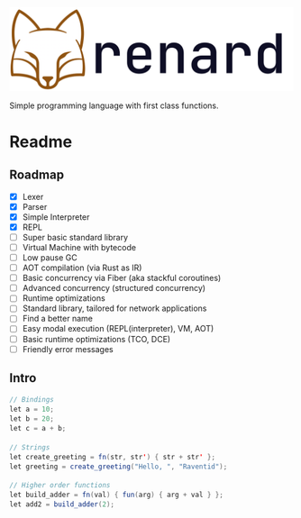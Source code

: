 ![alt text](https://raw.githubusercontent.com/raventid/renard/master/misc/logo.png "renard language")

Simple programming language with first class functions.

# Readme

## Roadmap
- [x] Lexer
- [x] Parser
- [x] Simple Interpreter
- [x] REPL
- [ ] Super basic standard library
- [ ] Virtual Machine with bytecode
- [ ] Low pause GC
- [ ] AOT compilation (via Rust as IR)
- [ ] Basic concurrency via Fiber (aka stackful coroutines)
- [ ] Advanced concurrency (structured concurrency)
- [ ] Runtime optimizations
- [ ] Standard library, tailored for network applications
- [ ] Find a better name
- [ ] Easy modal execution (REPL(interpreter), VM, AOT)
- [ ] Basic runtime optimizations (TCO, DCE)
- [ ] Friendly error messages

## Intro
```java
// Bindings
let a = 10;
let b = 20;
let c = a + b;

// Strings
let create_greeting = fn(str, str') { str + str' };
let greeting = create_greeting("Hello, ", "Raventid");

// Higher order functions
let build_adder = fn(val) { fun(arg) { arg + val } };
let add2 = build_adder(2);
```

